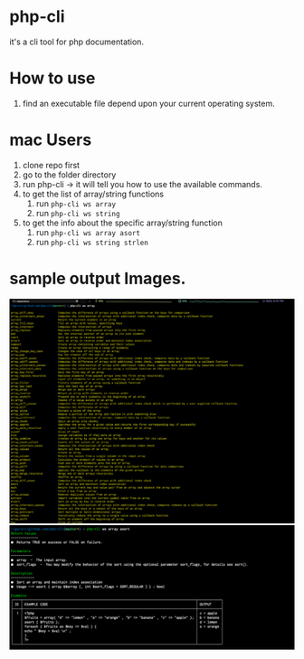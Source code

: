 # php-cli

it's a cli tool for php documentation.

# How to use
1) find an executable file depend upon your current operating system.
# mac Users
1) clone repo first
2) go to the folder directory
3) run php-cli -> it will tell you how to use the available commands.
4) to get the list of array/string functions 
   1) run  `php-cli ws array`
   2) run `php-cli ws string`
5) to get the info about the specific array/string function
   1) run `php-cli ws array asort`
   2) run `php-cli ws string strlen`
   
# sample output Images.
![Alt text](asserts/list.png?raw=true "Title")
![Alt text](asserts/func.png?raw=true "Title")
